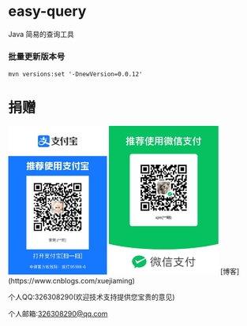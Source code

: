 # easy-query
Java 简易的查询工具

### 批量更新版本号
```shell
mvn versions:set '-DnewVersion=0.0.12'
```


# 捐赠
<img src="./imgs/zfb.jpg" title="JetBrains" width=200 />
<img src="./imgs/wx.jpg" title="JetBrains" width=222 />
[博客](https://www.cnblogs.com/xuejiaming)

个人QQ:326308290(欢迎技术支持提供您宝贵的意见)

个人邮箱:326308290@qq.com